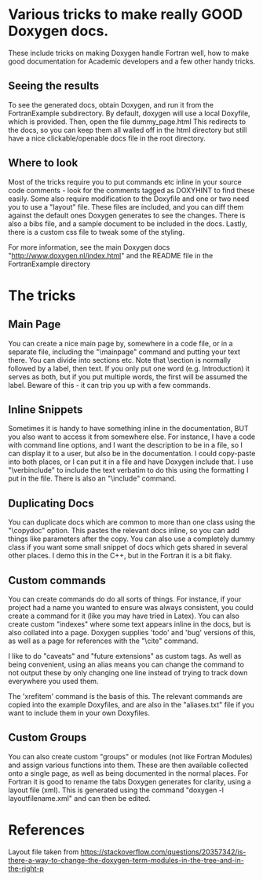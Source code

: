 
# Various tricks to make really GOOD Doxygen docs.

These include tricks on making Doxygen handle Fortran well, how to make good documentation
for Academic developers and a few other handy tricks.

## Seeing the results
To see the generated docs, obtain Doxygen, and run it from the FortranExample subdirectory. By
default, doxygen will use a local Doxyfile, which is provided. Then, open the file dummy\_page.html
This redirects to the docs, so you can keep them all walled off in the html directory but still have
a nice clickable/openable docs file in the root directory.

## Where to look

Most of the tricks require you to put commands etc inline in your source code comments - look for the
comments tagged as DOXYHINT to find these easily. Some also require modification to the Doxyfile
and one or two need you to use a "layout" file. These files are included, and you can diff them against
the default ones Doxygen generates to see the changes. There is also a bibs file, and a sample document
to be included in the docs. Lastly, there is a custom css file to tweak some of the styling.

For more information, see the main Doxygen docs "http://www.doxygen.nl/index.html" and the README file
in the FortranExample directory

# The tricks

## Main Page

You can create a nice main page by, somewhere in a code file, or in a separate file, including the "\mainpage"
command and putting your text there. You can divide into sections etc. Note that \section is normally
followed by a label, then text.
If you only put one word (e.g. Introduction) it serves as both, but if you put multiple words, the first will be
assumed the label. Beware of this - it can trip you up with a few commands.


## Inline Snippets

Sometimes it is handy to have something inline in the documentation, BUT you also want to access it from somewhere
else. For instance, I have a code with command line options, and I want the description to be in a file, so I can
display it to a user, but also be in the documentation. I could copy-paste into both places, or I can put it in
a file and have Doxygen include that. I use "\verbinclude" to include the text verbatim to do this using the
formatting I put in the file. There is also an "\include" command.

## Duplicating Docs

You can duplicate docs which are common to more than one class using the "\copydoc" option. This pastes the relevant
docs inline, so you can add things like parameters after the copy. You can also use a completely dummy class if
you want some small snippet of docs which gets shared in several other places. I demo this in the C++, but in the Fortran
it is a bit flaky.


## Custom commands

You can create commands do do all sorts of things. For instance, if your project had a name you wanted to ensure
was always consistent, you could create a command for it (like you may have tried in Latex). You can also create
custom "indexes" where some text appears inline in the docs, but is also collated into a page. Doxygen
supplies 'todo' and 'bug' versions of this, as well as a page for references with the "\cite" command.

I like to do "caveats" and "future extensions" as custom tags. As well as being convenient, using an alias
means you can change the command to not output these by only changing one line instead of trying to track
down everywhere you used them.

The 'xrefitem' command is the basis of this. The relevant commands are
copied into the example Doxyfiles, and are also in the "aliases.txt" file if you want to include them
in your own Doxyfiles.

## Custom Groups

You can also create custom "groups" or modules (not like Fortran Modules) and assign various functions into them.
These are then available collected onto a single page, as well as being documented in the normal places. For Fortran
it is good to rename the tabs Doxygen generates for clarity, using a layout file (xml). This is generated using
the command "doxygen -l layoutfilename.xml" and can then be edited.

# References
Layout file taken from https://stackoverflow.com/questions/20357342/is-there-a-way-to-change-the-doxygen-term-modules-in-the-tree-and-in-the-right-p

